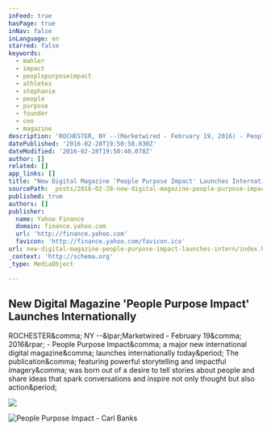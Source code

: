 ```yaml
---
inFeed: true
hasPage: true
inNav: false
inLanguage: en
starred: false
keywords:
  - mahler
  - impact
  - peoplepurposeimpact
  - athletes
  - stephanie
  - people
  - purpose
  - founder
  - ceo
  - magazine
description: 'ROCHESTER, NY --(Marketwired - February 19, 2016) - People Purpose Impact, a major new international digital magazine, launches internationally today. The publication, featuring powerful storytelling and impactful imagery, was born out of a desire to tell stories about people and share ideas that spark conversations and inspire not only thought but also action.'
datePublished: '2016-02-28T19:50:58.830Z'
dateModified: '2016-02-28T19:50:40.078Z'
author: []
related: []
app_links: []
title: "New Digital Magazine 'People Purpose Impact' Launches Internationally"
sourcePath: _posts/2016-02-28-new-digital-magazine-people-purpose-impact-launches-intern.md
published: true
authors: []
publisher:
  name: Yahoo Finance
  domain: finance.yahoo.com
  url: 'http://finance.yahoo.com'
  favicon: 'http://finance.yahoo.com/favicon.ico'
url: new-digital-magazine-people-purpose-impact-launches-intern/index.html
_context: 'http://schema.org'
_type: MediaObject

---
```

<article style=""><h1>New Digital Magazine 'People Purpose Impact' Launches Internationally</h1><p>ROCHESTER&amp;comma; NY --&amp;lpar;Marketwired - February 19&amp;comma; 2016&amp;rpar; - People Purpose Impact&amp;comma; a major new international digital magazine&amp;comma; launches internationally today&amp;period; The publication&amp;comma; featuring powerful storytelling and impactful imagery&amp;comma; was born out of a desire to tell stories about people and share ideas that spark conversations and inspire not only thought but also action&amp;period;</p><img src="http://l3.yimg.com/bt/api/res/1.2/M7vS95b2fvSzHFeFStPk0A--/YXBwaWQ9eW5ld3NfbGVnbztxPTc1O3c9NjAw/http://l.yimg.com/os/mit/media/m/social/images/social_default_logo-1481777.png" /></article>

![People Purpose Impact - Carl Banks](https://s3-us-west-2.amazonaws.com/the-grid-img/p/04f51b6a9868c0a2f009b8c2866a8aab36a0db4c.jpg)